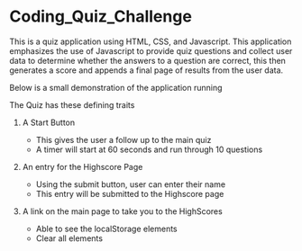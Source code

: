 # Coding_Quiz_Challenge

This is a quiz application using HTML, CSS, and Javascript. This application emphasizes the use of Javascript to provide quiz questions and collect user data to determine whether the answers to a question are correct, this then generates a score and appends a final page of results from the user data.

Below is a small demonstration of the application running

The Quiz has these defining traits
1. A Start Button
   - This gives the user a follow up to the main quiz
   - A timer will start at 60 seconds and run through 10 questions
  
2. An entry for the Highscore Page
   - Using the submit button, user can enter their name
   - This entry will be submitted to the Highscore page
  
3. A link on the main page to take you to the HighScores
   - Able to see the localStorage elements
   - Clear all elements 
